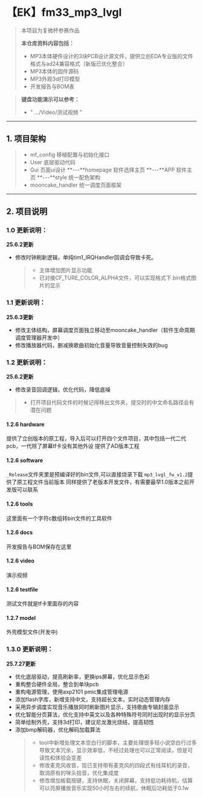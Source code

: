 # 【EK】fm33_mp3_lvgl

> 本项目为复微杯参赛作品
>
> **本仓库资料内容包括：**
>
> * MP3本体硬件设计的3块PCB设计源文件，提供立创EDA专业版的文件格式与ad24兼容格式（新版已优化整合）
> * MP3本体的固件源码
> * MP3外观3d打印模型
> * 开发报告与BOM表

> **键盘功能演示可以参考：**
> * " .../Video/测试视频 "
--- 

## 1. 项目架构
 > * mf_config         移植配置与初始化接口
 > * User              底层驱动代码
 > * Gui               页面ui设计
 > **---**homepage     软件选择主页
 > **---**APP          软件主页
 > **---**style        统一配色架构
 > * mooncake_handler  统一调度页面框架

--- 

## 2. 项目说明

### 1.0 更新说明：
**25.6.2更新**
* 修改时钟刷新逻辑，单纯tim1_IRQHandler回调会导致卡死。

  > * 主体增加图片显示功能
  > * 已对接CF_TURE_COLOR_ALPHA文件，可以实现格式下.bin格式图片的显示

### 1.1 更新说明：
**25.6.3更新**
* 修改主体结构，屏幕调度页面独立移动至mooncake_handler（软件生命周期调度管理器开发中）
* 修改播放器代码，删减换歌曲初始化音量导致音量控制失效的bug

### 1.2 更新说明：
**25.6.2更新**
* 修改录音回调逻辑，优化代码，降低底噪
 > * 打开项目代码文件的时候记得移出文件夹，提交时的中文命名路径会有潜在问题

#### 1.2.6 hardware
提供了立创版本的原工程，导入后可以打开四个文件项目，其中包括一代二代pcb，一代除了屏幕tf卡没有其他外设
提供了AD版本工程
#### 1.2.6 software
`_Release`文件夹里是预编译好的bin文件,可以直接烧录下载
`mp3_lvgl_fw_v1.2`提供了原工程文件当前版本
同样提供了老版本开发文件，有需要最早1.0版本之前开发版可以联系
#### 1.2.6 tools
这里面有一个字符c数组转bin文件的工具软件
#### 1.2.6 docs
开发报告与BOM保存在这里
#### 1.2.6 video
演示视频
#### 1.2.6 testfile
测试文件就是tf卡里面存的内容
#### 1.2.7 model
外壳模型文件(开发中)

### 1.3.0 更新说明：
**25.7.27更新**
* 优化底层驱动，提高刷新率，更换ips屏幕，优化显示色彩
* 重构整合硬件全局，整合到单块pcb
* 重构电源管理，使用axp2101 pmic集成管理电源
* 添加flash字库，新增支持中文，支持超长文本，实时动态管理内存
* 采用异步调度实现音乐播放同时刷新图片显示，支持歌曲专辑封面显示
* 优化智能分页算法，优化支持中英文以及各种特殊符号同时出现时的显示分页
* 简单绘制外壳，支持3d打印，建议尼龙激光烧结，提高韧性
* 添加bmp解码器，优化解码加载算法
    > * tool中新增处理文本空白行的脚本，主要处理很多轻小说空白行过多导致文本冗余，显示效率低，不经过处理也可以正常阅读，但是可读性和体验会变差
    > * 修改麦克风收音，现已支持带有麦克风的四段式有线耳机的录音，取消原有的咪头拾音，优化集成度
    > * 修改增加板载按键，支持休眠，关闭屏幕，支持低功耗待机，估算可以亮屏播放音乐实现50小时左右的续航，休眠后功耗低于0.1w

 

